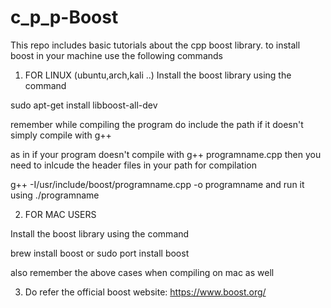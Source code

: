 # c_p_p-Boost

This repo includes basic tutorials about the cpp boost library. 
to install boost in your machine use the following commands

1) FOR LINUX (ubuntu,arch,kali ..)
Install the boost library using the command

sudo apt-get install libboost-all-dev

remember while compiling the program do include the path if it doesn't simply compile with g++

as in if your program doesn't compile with g++ programname.cpp then you need to inlcude the header files in your path for compilation 

g++ -I/usr/include/boost/programname.cpp -o programname
and run it using
./programname


2) FOR MAC USERS 

Install the boost library using the command

brew install boost or sudo port install boost

also remember the above cases when compiling on mac as well


3) Do refer the official boost website: https://www.boost.org/
